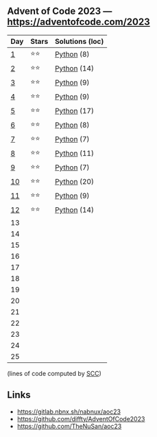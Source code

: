 ## Advent of Code 2023 — https://adventofcode.com/2023

 | Day | Stars | Solutions (loc) |
 |-----|-------|-----------------|
 | [1](https://adventofcode.com/2023/day/1)   | ⭐⭐| [Python](/aoc2023/01/solution.py) (8) |
 | [2](https://adventofcode.com/2023/day/2)   | ⭐⭐| [Python](/aoc2023/02/solution.py) (14) |
 | [3](https://adventofcode.com/2023/day/3)   | ⭐⭐| [Python](/aoc2023/03/solution.py) (9) |
 | [4](https://adventofcode.com/2023/day/4)   | ⭐⭐| [Python](/aoc2023/04/solution.py) (9) |
 | [5](https://adventofcode.com/2023/day/5)   | ⭐⭐| [Python](/aoc2023/05/solution.py) (17) |
 | [6](https://adventofcode.com/2023/day/6)   | ⭐⭐| [Python](/aoc2023/06/solution.py) (8) |
 | [7](https://adventofcode.com/2023/day/7)   | ⭐⭐| [Python](/aoc2023/07/solution.py) (7) |
 | [8](https://adventofcode.com/2023/day/8)   | ⭐⭐| [Python](/aoc2023/08/solution.py) (11) |
 | [9](https://adventofcode.com/2023/day/9)   | ⭐⭐| [Python](/aoc2023/09/solution.py) (7) |
 | [10](https://adventofcode.com/2023/day/10) | ⭐⭐| [Python](/aoc2023/10/solution.py) (20) |
 | [11](https://adventofcode.com/2023/day/11) | ⭐⭐| [Python](/aoc2023/11/solution.py) (9) |
 | [12](https://adventofcode.com/2023/day/12) | ⭐⭐| [Python](/aoc2023/12/solution.py) (14) |
 | 13  |       | |
 | 14  |       | |
 | 15  |       | |
 | 16  |       | |
 | 17  |       | |
 | 18  |       | |
 | 19  |       | |
 | 20  |       | |
 | 21  |       | |
 | 22  |       | |
 | 23  |       | |
 | 24  |       | |
 | 25  |       | |

(lines of code computed by [SCC](https://github.com/boyter/scc))

## Links

 * https://gitlab.nbnx.sh/nabnux/aoc23
 * https://github.com/diffty/AdventOfCode2023
 * https://github.com/TheNuSan/aoc23
